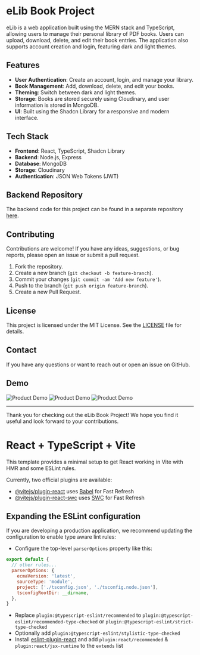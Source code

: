 # eLib Book Project

eLib is a web application built using the MERN stack and TypeScript, allowing users to manage their personal library of PDF books. Users can upload, download, delete, and edit their book entries. The application also supports account creation and login, featuring dark and light themes.

## Features

- **User Authentication**: Create an account, login, and manage your library.
- **Book Management**: Add, download, delete, and edit your books.
- **Theming**: Switch between dark and light themes.
- **Storage**: Books are stored securely using Cloudinary, and user information is stored in MongoDB.
- **UI**: Built using the Shadcn Library for a responsive and modern interface.

## Tech Stack

- **Frontend**: React, TypeScript, Shadcn Library
- **Backend**: Node.js, Express
- **Database**: MongoDB
- **Storage**: Cloudinary
- **Authentication**: JSON Web Tokens (JWT)

## Backend Repository

The backend code for this project can be found in a separate repository [here](https://github.com/vishal0316/elib-apis).

## Contributing

Contributions are welcome! If you have any ideas, suggestions, or bug reports, please open an issue or submit a pull request.

1. Fork the repository.
2. Create a new branch (`git checkout -b feature-branch`).
3. Commit your changes (`git commit -am 'Add new feature'`).
4. Push to the branch (`git push origin feature-branch`).
5. Create a new Pull Request.

## License

This project is licensed under the MIT License. See the [LICENSE](LICENSE) file for details.

## Contact

If you have any questions or want to reach out  or open an issue on GitHub.

## Demo

![Product Demo](![image](https://github.com/vishal0316/elib-dashboard/assets/106919588/e533c5e1-a120-45f0-a64f-f7e547884760)
)
![Product Demo](![image](https://github.com/vishal0316/elib-dashboard/assets/106919588/b1714601-a56d-4491-867e-8c2c6061d696)
)
![Product Demo](![image](https://github.com/vishal0316/elib-dashboard/assets/106919588/16255659-4082-4c71-a38a-3f38945fa49d)
)

---

Thank you for checking out the eLib Book Project! We hope you find it useful and look forward to your contributions.


# React + TypeScript + Vite

This template provides a minimal setup to get React working in Vite with HMR and some ESLint rules.

Currently, two official plugins are available:

- [@vitejs/plugin-react](https://github.com/vitejs/vite-plugin-react/blob/main/packages/plugin-react/README.md) uses [Babel](https://babeljs.io/) for Fast Refresh
- [@vitejs/plugin-react-swc](https://github.com/vitejs/vite-plugin-react-swc) uses [SWC](https://swc.rs/) for Fast Refresh

## Expanding the ESLint configuration

If you are developing a production application, we recommend updating the configuration to enable type aware lint rules:

- Configure the top-level `parserOptions` property like this:

```js
export default {
  // other rules...
  parserOptions: {
    ecmaVersion: 'latest',
    sourceType: 'module',
    project: ['./tsconfig.json', './tsconfig.node.json'],
    tsconfigRootDir: __dirname,
  },
}
```

- Replace `plugin:@typescript-eslint/recommended` to `plugin:@typescript-eslint/recommended-type-checked` or `plugin:@typescript-eslint/strict-type-checked`
- Optionally add `plugin:@typescript-eslint/stylistic-type-checked`
- Install [eslint-plugin-react](https://github.com/jsx-eslint/eslint-plugin-react) and add `plugin:react/recommended` & `plugin:react/jsx-runtime` to the `extends` list
